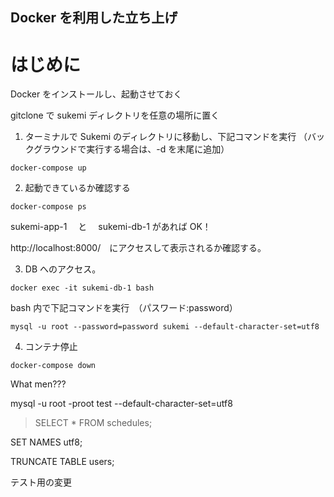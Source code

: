 ## Docker を利用した立ち上げ

# はじめに

Docker をインストールし、起動させておく

gitclone で sukemi ディレクトリを任意の場所に置く

1. ターミナルで Sukemi のディレクトリに移動し、下記コマンドを実行
   （バックグラウンドで実行する場合は、-d を末尾に追加）

```
docker-compose up
```

2. 起動できているか確認する

```
docker-compose ps
```

sukemi-app-1 　と　 sukemi-db-1 があれば OK！

http://localhost:8000/　にアクセスして表示されるか確認する。

3. DB へのアクセス。

```
docker exec -it sukemi-db-1 bash
```

bash 内で下記コマンドを実行　（パスワード:password）

```
mysql -u root --password=password sukemi --default-character-set=utf8
```

4. コンテナ停止

```
docker-compose down
```


What men???

mysql -u root -proot test --default-character-set=utf8

> SELECT \* FROM schedules;

SET NAMES utf8;

TRUNCATE TABLE users;

テスト用の変更